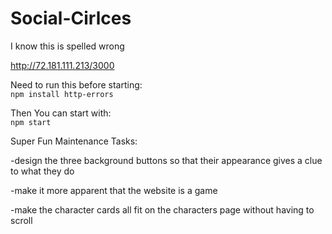 # Social-Cirlces
I know this is spelled wrong

[http://72.181.111.213/3000
](http://72.181.111.213:3000/)


Need to run this before starting:  
`npm install http-errors` 

Then You can start with:  
`npm start`

Super Fun Maintenance Tasks:

-design the three background buttons so that their appearance gives a clue to what they do

-make it more apparent that the website is a game

-make the character cards all fit on the characters page without having to scroll
